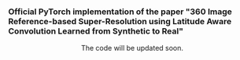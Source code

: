 ### Official PyTorch implementation of the paper "360 Image Reference-based Super-Resolution using Latitude Aware Convolution Learned from Synthetic to Real"

<center><![overview](https://user-images.githubusercontent.com/42056469/141826157-30379a39-4bcd-4789-835c-5bfdcbc5fde4.png)>

The code will be updated soon.
